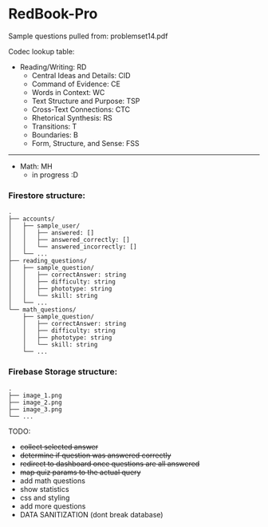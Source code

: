 # RedBook-Pro

Sample questions pulled from: problemset14.pdf

Codec lookup table:
- Reading/Writing: RD
  - Central Ideas and Details: CID
  - Command of Evidence: CE
  - Words in Context: WC
  - Text Structure and Purpose: TSP
  - Cross-Text Connections: CTC
  - Rhetorical Synthesis: RS
  - Transitions: T
  - Boundaries: B
  - Form, Structure, and Sense: FSS
---
- Math: MH
  - in progress :D
### Firestore structure:
```
.
├── accounts/
│   ├── sample_user/
│   │   ├── answered: []
│   │   ├── answered_correctly: []
│   │   └── answered_incorrectly: []
│   └── ...
├── reading_questions/
│   ├── sample_question/
│   │   ├── correctAnswer: string
│   │   ├── difficulty: string
│   │   ├── phototype: string
│   │   └── skill: string
│   └── ...
└── math_questions/
    ├── sample_question/
    │   ├── correctAnswer: string
    │   ├── difficulty: string
    │   ├── phototype: string
    │   └── skill: string
    └── ...
```

### Firebase Storage structure:
```
.
├── image_1.png
├── image_2.png
├── image_3.png
└── ...
```

TODO:
- ~~collect selected answer~~
- ~~determine if question was answered correctly~~
- ~~redirect to dashboard once questions are all answered~~
- ~~map quiz params to the actual query~~
- add math questions
- show statistics
- css and styling
- add more questions
- DATA SANITIZATION (dont break database)